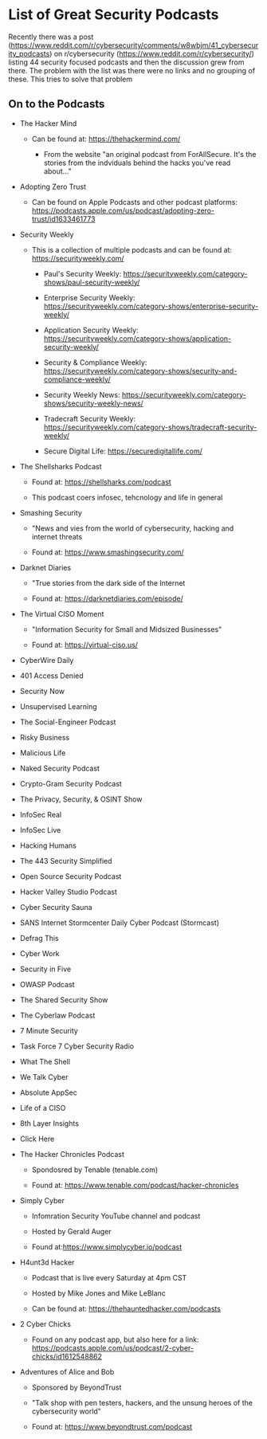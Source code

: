 # List of Great Security Podcasts

Recently there was a post (<https://www.reddit.com/r/cybersecurity/comments/w8wbjm/41_cybersecurity_podcasts>) on r/cybersecurity (<https://www.reddit.com/r/cybersecurity/>) listing 44 security focused podcasts and then the discussion grew from there. The problem with the list was there were no links and no grouping of these. This tries to solve that problem

## On to the Podcasts

- The Hacker Mind

  - Can be found at: <https://thehackermind.com/>

    - From the website "an original podcast from ForAllSecure. It's the stories from the indviduals behind the hacks you've read about..."

- Adopting Zero Trust

  - Can be found on Apple Podcasts and other podcast platforms: <https://podcasts.apple.com/us/podcast/adopting-zero-trust/id1633461773>

- Security Weekly

  - This is a collection of multiple podcasts and can be found at: <https://securityweekly.com/>

    - Paul's Security Weekly: <https://securityweekly.com/category-shows/paul-security-weekly/>

    - Enterprise Security Weekly: <https://securityweekly.com/category-shows/enterprise-security-weekly/>

    - Application Security Weekly: <https://securityweekly.com/category-shows/application-security-weekly/>

    - Security & Compliance Weekly: <https://securityweekly.com/category-shows/security-and-compliance-weekly/>

    - Security Weekly News: <https://securityweekly.com/category-shows/security-weekly-news/>

    - Tradecraft Security Weekly: <https://securityweekly.com/category-shows/tradecraft-security-weekly/>

    - Secure Digital Life: <https://securedigitallife.com/>

- The Shellsharks Podcast

  - Found at: <https://shellsharks.com/podcast>

  - This podcast coers infosec, tehcnology and life in general

- Smashing Security

  - "News and vies from the world of cybersecurity, hacking and internet threats

  - Found at: <https://www.smashingsecurity.com/>

- Darknet Diaries

  - "True stories from the dark side of the Internet

  - Found at: <https://darknetdiaries.com/episode/>

- The Virtual CISO Moment

  - "Information Security for Small and Midsized Businesses"

  - Found at: <https://virtual-ciso.us/>

- CyberWire Daily

- 401 Access Denied

- Security Now

- Unsupervised Learning

- The Social-Engineer Podcast

- Risky Business

- Malicious Life

- Naked Security Podcast

- Crypto-Gram Security Podcast

- The Privacy, Security, & OSINT Show

- InfoSec Real

- InfoSec Live

- Hacking Humans

- The 443 Security Simplified

- Open Source Security Podcast

- Hacker Valley Studio Podcast

- Cyber Security Sauna

- SANS Internet Stormcenter Daily Cyber Podcast (Stormcast)

- Defrag This

- Cyber Work

- Security in Five

- OWASP Podcast

- The Shared Security Show

- The Cyberlaw Podcast

- 7 Minute Security

- Task Force 7 Cyber Security Radio

- What The Shell

- We Talk Cyber

- Absolute AppSec

- Life of a CISO

- 8th Layer Insights

- Click Here

- The Hacker Chronicles Podcast

  - Spondosred by Tenable (tenable.com)

  - Found at: <https://www.tenable.com/podcast/hacker-chronicles>

- Simply Cyber

  - Infomration Security YouTube channel and podcast

  - Hosted by Gerald Auger

  - Found at:<https://www.simplycyber.io/podcast>

- H4unt3d Hacker

  - Podcast that is live every Saturday at 4pm CST

  - Hosted by Mike Jones and Mike LeBlanc
  
  - Can be found at: <https://thehauntedhacker.com/podcasts>

- 2 Cyber Chicks

  - Found on any podcast app, but also here for a link: <https://podcasts.apple.com/us/podcast/2-cyber-chicks/id1612548862>

- Adventures of Alice and Bob

  - Sponsored by BeyondTrust

  - "Talk shop with pen testers, hackers, and the unsung heroes of the cybersecurity world"

  - Found at: <https://www.beyondtrust.com/podcast>
